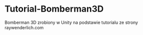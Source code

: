 # Tutorial-Bomberman3D
Bomberman 3D zrobiony w Unity na podstawie tutorialu ze strony raywenderlich.com
